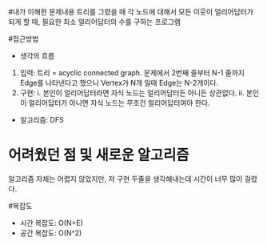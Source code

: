 #내가 이해한 문제내용
트리를 그렸을 때 각 노드에 대해서 모든 이웃이 얼리어답터가 되게 할 때, 필요한 최소 얼리어답터의 수를 구하는 프로그램

#접근방법
 - 생각의 흐름
 1. 입력: 트리 = acyclic connected graph.
          문제에서 2번째 줄부터 N-1 줄까지 Edge를 나타낸다고 했으니 Vertex가 N개 일때 Edge는 N-2개이다.
 2. 구현:
  i. 본인이 얼리어답터라면 자식 노드는 얼리어답터든 아니든 상관없다.
  ii. 본인이 얼리어답터가 아니면 자식 노드는 무조건 얼리어답터여야 한다.

 - 알고리즘: DFS

# 어려웠던 점 및 새로운 알고리즘
알고리즘 자체는 어렵지 않았지만, 저 구현 두줄을 생각해내는데 시간이 너무 많이 걸렸다.

#복잡도
 - 시간 복잡도: O(N+E)
 - 공간 복잡도: O(N^2)
